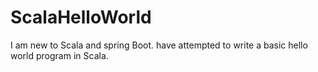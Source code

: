 ScalaHelloWorld
===============

I am new to Scala and spring Boot. have attempted to write a basic hello world program in Scala.
